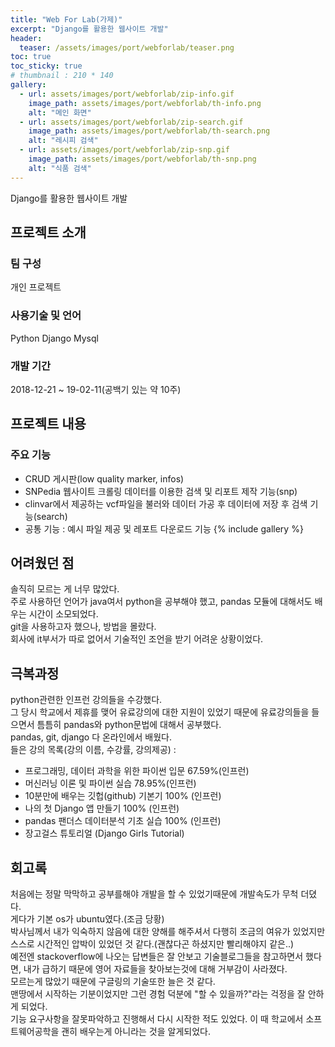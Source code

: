 ```yaml
---
title: "Web For Lab(가제)"
excerpt: "Django를 활용한 웹사이트 개발"
header:
  teaser: /assets/images/port/webforlab/teaser.png
toc: true
toc_sticky: true
# thumbnail : 210 * 140
gallery:
  - url: assets/images/port/webforlab/zip-info.gif
    image_path: assets/images/port/webforlab/th-info.png
    alt: "메인 화면"
  - url: assets/images/port/webforlab/zip-search.gif
    image_path: assets/images/port/webforlab/th-search.png
    alt: "레시피 검색"
  - url: assets/images/port/webforlab/zip-snp.gif
    image_path: assets/images/port/webforlab/th-snp.png
    alt: "식품 검색"
---
```

Django를 활용한 웹사이트 개발
## 프로젝트 소개  
### 팀 구성  
 개인 프로젝트
### 사용기술 및 언어    
 Python
 Django
 Mysql
### 개발 기간  
2018-12-21 ~ 19-02-11(공백기 있는 약 10주)


## 프로젝트 내용
### 주요 기능
 - CRUD 게시판(low quality marker, infos)
 - SNPedia 웹사이트 크롤링 데이터를 이용한 검색 및 리포트 제작 기능(snp)
 - clinvar에서 제공하는 vcf파일을 불러와 데이터 가공 후 데이터에 저장 후 검색 기능(search)
 - 공통 기능 : 예시 파일 제공 및 레포트 다운로드 기능
{% include gallery %}

## 어려웠던 점  
솔직히 모르는 게 너무 많았다.  
주로 사용하던 언어가 java여서 python을 공부해야 했고, pandas 모듈에 대해서도 배우는 시간이 소모되었다.  
git을 사용하고자 했으나, 방법을 몰랐다.  
회사에 it부서가 따로 없어서 기술적인 조언을 받기 어려운 상황이었다.  

## 극복과정
python관련한 인프런 강의들을 수강했다.  
그 당시 학교에서 제휴를 맺어 유료강의에 대한 지원이 있었기 때문에
유료강의들을 들으면서 틈틈히 pandas와 python문법에 대해서 공부했다.  
pandas, git, django 다 온라인에서 배웠다.    
들은 강의 목록(강의 이름, 수강률, 강의제공) : 
* 프로그래밍, 데이터 과학을 위한 파이썬 입문 67.59%(인프런)  
* 머신러닝 이론 및 파이썬 실습 78.95%(인프런)  
* 10분만에 배우는 깃헙(github) 기본기 100% (인프런)  
* 나의 첫 Django 앱 만들기 100% (인프런)  
* pandas 팬더스 데이터분석 기초 실습 100% (인프런)  
* 장고걸스 튜토리얼 (Django Girls Tutorial)  

## 회고록
처음에는 정말 막막하고 공부를해야 개발을 할 수 있었기때문에 개발속도가 무척 더뎠다.  
게다가 기본 os가 ubuntu였다.(조금 당황)    
박사님께서 내가 익숙하지 않음에 대한 양해를 해주셔서 다행히 조금의 여유가 있었지만 스스로 시간적인 압박이 있었던 것 같다.(괜찮다곤 하셨지만 빨리해야지 같은..)  
예전엔 stackoverflow에 나오는 답변들은 잘 안보고 기술블로그들을 참고하면서 했다면, 내가 급하기 때문에 영어 자료들을 찾아보는것에 대해 거부감이 사라졌다.  
모르는게 많았기 때문에 구글링의 기술또한 늘은 것 같다.  
맨땅에서 시작하는 기분이었지만 그런 경험 덕분에 "할 수 있을까?"라는 걱정을 잘 안하게 되었다.  
기능 요구사항을 잘못파악하고 진행해서 다시 시작한 적도 있었다. 이 때 학교에서 소프트웨어공학을 괜히 배우는게 아니라는 것을 알게되었다.